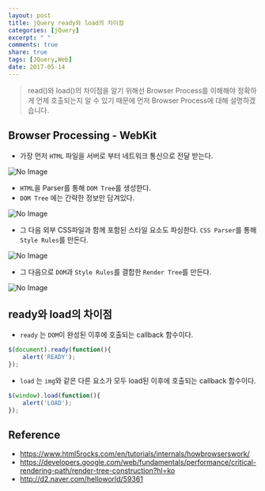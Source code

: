 ```yaml
---
layout: post
title: jQuery ready와 load의 차이점
categories: [jQuery]
excerpt: " "
comments: true
share: true
tags: [JQuery,Web]
date: 2017-05-14
---
```


> read()와 load()의 차이점을 알기 위해선 Browser Process를 이해해야 정확하게 언제 호출되는지 알 수 있기 때문에 먼저 Browser Process에 대해 설명하겠습니다.

## Browser Processing - WebKit

- 가장 먼저 `HTML` 파일을 서버로 부터 네트워크 통신으로 전달 받는다.

![No Image](/assets/20170514/1.PNG)

- `HTML`을 Parser를 통해 `DOM Tree`를 생성한다.
- `DOM Tree` 에는 간략한 정보만 담겨있다.

![No Image](/assets/20170514/2.PNG)

- 그 다음 외부 CSS파일과 함께 포함된 스타일 요소도 파싱한다. `CSS Parser`를 통해 `Style Rules`를 만든다.

![No Image](/assets/20170514/3.PNG)

- 그 다음으로 `DOM`과 `Style Rules`를 결합한 `Render Tree`를 만든다.

![No Image](/assets/20170514/4.PNG)

## ready와 load의 차이점
- `ready` 는 `DOM`이 완성된 이후에 호출되는 callback 함수이다.

``` javascript
$(document).ready(function(){
    alert('READY');
});
```

- `load` 는 `img`와 같은 다른 요소가 모두 load된 이후에 호출되는 callback 함수이다.

``` javascript
$(window).load(function(){
    alert('LOAD');
});
```


## Reference
- <https://www.html5rocks.com/en/tutorials/internals/howbrowserswork/>
- <https://developers.google.com/web/fundamentals/performance/critical-rendering-path/render-tree-construction?hl=ko>
- <http://d2.naver.com/helloworld/59361>
